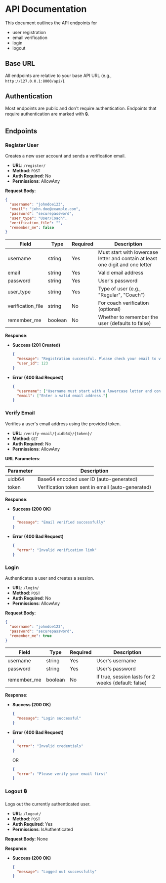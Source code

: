 # API Documentation

This document outlines the API endpoints for
- user registration
- email verification
- login
- logout

## Base URL

All endpoints are relative to your base API URL (e.g., `http://127.0.0.1:8000/api/`).

## Authentication

Most endpoints are public and don't require authentication. Endpoints that require authentication are marked with 🔒.

## Endpoints

### Register User

Creates a new user account and sends a verification email.

- **URL**: `/register/`
- **Method**: `POST`
- **Auth Required**: No
- **Permissions**: AllowAny

**Request Body**:

```json
{
  "username": "johndoe123",
  "email": "john.doe@example.com",
  "password": "securepassword",
  "user_type": "User/Coach",
  "verification_file": "",
  "remember_me": false
}
```

| Field             | Type    | Required | Description                                                           |
|-------------------|---------|----------|-----------------------------------------------------------------------|
| username          | string  | Yes      | Must start with lowercase letter and contain at least one digit and one letter |
| email             | string  | Yes      | Valid email address                                                   |
| password          | string  | Yes      | User's password                                                       |
| user_type         | string  | Yes      | Type of user (e.g., "Regular", "Coach")                               |
| verification_file | string  | No       | For coach verification (optional)                                     |
| remember_me       | boolean | No       | Whether to remember the user (defaults to false)                      |

**Response**:

- **Success (201 Created)**
  ```json
  {
    "message": "Registration successful. Please check your email to verify your account.",
    "user_id": 123
  }
  ```

- **Error (400 Bad Request)**
  ```json
  {
    "username": ["Username must start with a lowercase letter and contain at least one digit and one letter"],
    "email": ["Enter a valid email address."]
  }
  ```

### Verify Email

Verifies a user's email address using the provided token.

- **URL**: `/verify-email/{uidb64}/{token}/`
- **Method**: `GET`
- **Auth Required**: No
- **Permissions**: AllowAny

**URL Parameters**:

| Parameter | Description                                       |
|-----------|---------------------------------------------------|
| uidb64    | Base64 encoded user ID (auto-generated)           |
| token     | Verification token sent in email (auto-generated) |

**Response**:

- **Success (200 OK)**
  ```json
  {
    "message": "Email verified successfully"
  }
  ```

- **Error (400 Bad Request)**
  ```json
  {
    "error": "Invalid verification link"
  }
  ```

### Login

Authenticates a user and creates a session.

- **URL**: `/login/`
- **Method**: `POST`
- **Auth Required**: No
- **Permissions**: AllowAny

**Request Body**:

```json
{
  "username": "johndoe123",
  "password": "securepassword",
  "remember_me": true
}
```

| Field       | Type    | Required | Description                                    |
|-------------|---------|----------|------------------------------------------------|
| username    | string  | Yes      | User's username                                |
| password    | string  | Yes      | User's password                                |
| remember_me | boolean | No       | If true, session lasts for 2 weeks (default: false) |

**Response**:

- **Success (200 OK)**
  ```json
  {
    "message": "Login successful"
  }
  ```

- **Error (400 Bad Request)**
  ```json
  {
    "error": "Invalid credentials"
  }
  ```

  OR

  ```json
  {
    "error": "Please verify your email first"
  }
  ```

### Logout 🔒

Logs out the currently authenticated user.

- **URL**: `/logout/`
- **Method**: `POST`
- **Auth Required**: Yes
- **Permissions**: IsAuthenticated

**Request Body**: None

**Response**:

- **Success (200 OK)**
  ```json
  {
    "message": "Logged out successfully"
  }
  ```

